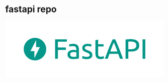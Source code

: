 # fastapi repo
![alt text](https://github.com/musikito/python/blob/main/fastAPI/fastapi-logo.png "fastapi")
